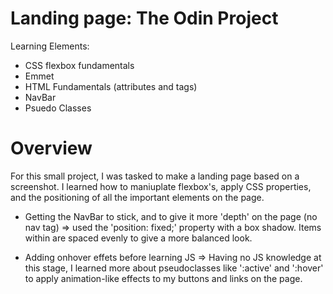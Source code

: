 # Landing page: The Odin Project

Learning Elements:
  - CSS flexbox fundamentals 
  - Emmet
  - HTML Fundamentals (attributes and tags)
  - NavBar
  - Psuedo Classes


# Overview

For this small project, I was tasked to make a landing page based on a screenshot. I learned how to maniuplate flexbox's, apply CSS properties, and the positioning of all the important elements on the page. 

 

  - Getting the NavBar to stick, and to give it more 'depth' on the page (no nav tag) => used the 'position: fixed;' property with a box shadow. Items within are spaced evenly to give a more balanced look.
  
  - Adding onhover effets before learning JS => Having no JS knowledge at this stage, I learned more about pseudoclasses like ':active' and ':hover' to apply animation-like effects to my buttons and links on the page. 
